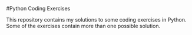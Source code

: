 #Python Coding Exercises

This repository contains my solutions to some coding exercises in Python. Some of the exercises contain more than one possible solution.